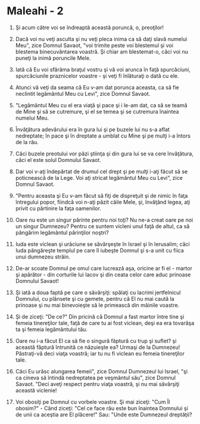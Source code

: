 # Maleahi - 2

1. Şi acum către voi se îndreaptă această poruncă, o, preoţilor! 

2. Dacă voi nu veţi asculta şi nu veţi pleca inima ca să daţi slavă numelui Meu", zice Domnul Savaot, "voi trimite peste voi blestemul şi voi blestema binecuvântarea voastră. Şi chiar am blestemat-o, căci voi nu puneţi la inimă poruncile Mele. 

3. Iată că Eu voi sfărâma braţul vostru şi vă voi arunca în faţă spurcăciuni, spurcăciunile praznicelor voastre - şi veţi fi înlăturaţi o dată cu ele. 

4. Atunci vă veţi da seama că Eu v-am dat porunca aceasta, ca să fie neclintit legământul Meu cu Levi", zice Domnul Savaot. 

5. "Legământul Meu cu el era viaţă şi pace şi i le-am dat, ca să se teamă de Mine şi să se cutremure, şi el se temea şi se cutremura înaintea numelui Meu. 

6. Învăţătura adevărului era în gura lui şi pe buzele lui nu s-a aflat nedreptate; în pace şi în dreptate a umblat cu Mine şi pe mulţi i-a întors de la rău. 

7. Căci buzele preotului vor păzi ştiinţa şi din gura lui se va cere învăţătura, căci el este solul Domnului Savaot. 

8. Dar voi v-aţi îndepărtat de drumul cel drept şi pe mulţi i-aţi făcut să se poticnească de la Lege. Voi aţi stricat legământul Meu cu Levi", zice Domnul Savaot. 

9. "Pentru aceasta şi Eu v-am făcut să fiţi de dispreţuit şi de nimic în faţa întregului popor, fiindcă voi n-aţi păzit căile Mele, şi, învăţând legea, aţi privit cu părtinire la faţa oamenilor. 

10. Oare nu este un singur părinte pentru noi toţi? Nu ne-a creat oare pe noi un singur Dumnezeu? Pentru ce suntem vicleni unul faţă de altul, ca să pângărim legământul părinţilor noştri? 

11. Iuda este viclean şi urâciune se săvârşeşte în Israel şi în Ierusalim; căci Iuda pângăreşte templul pe care îl iubeşte Domnul şi s-a unit cu fiica unui dumnezeu străin. 

12. De-ar scoate Domnul pe omul care lucrează aşa, oricine ar fi el - martor şi apărător - din corturile lui Iacov şi din ceata celor care aduc prinoase Domnului Savaot! 

13. Şi iată a doua faptă pe care o săvârşiţi: spălaţi cu lacrimi jertfelnicul Domnului, cu plânsete şi cu gemete, pentru că El nu mai caută la prinoase şi nu mai binevoieşte să le primească din mâinile voastre. 

14. Şi de ziceţi: "De ce?" Din pricină că Domnul a fast martor între tine şi femeia tinereţilor tale, faţă de care tu ai fost viclean, deşi ea era tovarăşa ta şi femeia legământului tău. 

15. Oare nu i-a făcut El ca să fie o singură făptură cu trup şi suflet? şi această făptură întrunită ce năzuieşte ea? Urmaşi de la Dumnezeu! Păstraţi-vă deci viaţa voastră; iar tu nu fi viclean eu femeia tinereţilor tale. 

16. Căci Eu urăsc alungarea femeii", zice Domnul Dumnezeul lui Israel, "şi ca cineva să întindă nedreptatea pe veşmântul său", zice Domnul Savaot. "Deci aveţi respect pentru viaţa voastră, şi nu mai săvârşiţi această viclenie! 

17. Voi obosiţi pe Domnul cu vorbele voastre. Şi mai ziceţi: "Cum Îl obosim?" - Când ziceţi: "Cel ce face rău este bun înaintea Domnului şi de unii ca aceştia are El plăcere!" Sau: "Unde este Dumnezeul dreptăţii? 

